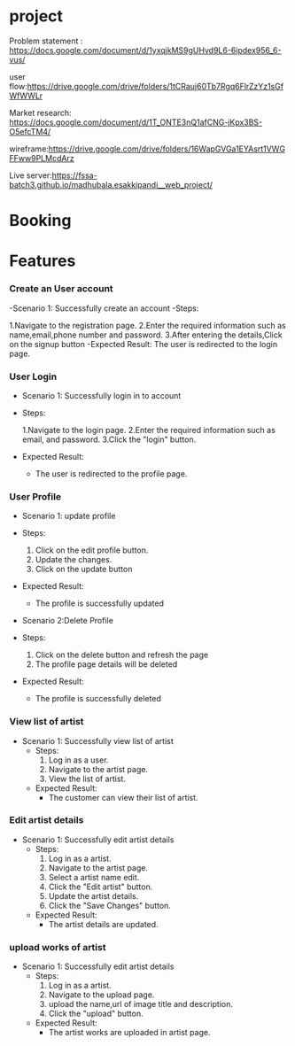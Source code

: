 # project

Problem statement : https://docs.google.com/document/d/1yxqjkMS9gUHvd9L6-6ipdex956_6-vus/

user flow:https://drive.google.com/drive/folders/1tCRauj60Tb7Rgq6FlrZzYz1sGfWfWWLr

Market research: https://docs.google.com/document/d/1T_ONTE3nQ1afCNG-jKpx3BS-O5efcTM4/

wireframe:https://drive.google.com/drive/folders/16WapGVGa1EYAsrt1VWGFFww9PLMcdArz

Live server:https://fssa-batch3.github.io/madhubala.esakkipandi__web_project/


# Booking

# Features
### Create an User account
-Scenario 1: Successfully create an account
  -Steps:

   1.Navigate to the registration page.
   2.Enter the required information such as name,email,phone number and password. 
   3.After entering the details,Click on the signup button
  -Expected Result: The user is redirected to the login page.  

### User Login
  - Scenario 1: Successfully login in to account
  - Steps:

    1.Navigate to the login page.
    2.Enter the required information such as email, and password.
    3.Click the "login" button.

 - Expected Result: 
    - The user is redirected to the profile page.  


### User Profile
  - Scenario 1: update profile
  - Steps:

    1.  Click on the edit profile button.
    2.  Update the changes.
    3.  Click on the update button

- Expected Result: 
  - The profile is successfully updated
- Scenario 2:Delete Profile
- Steps:

    1. Click on the delete button and refresh the page
    2. The profile page details will be deleted

- Expected Result: 
    - The profile is successfully deleted


### View list of artist
- Scenario 1: Successfully view list of artist
    - Steps:
        1. Log in as a user.
        2. Navigate to the artist page.
        3. View the list of artist.
    - Expected Result:
        - The customer can view their list of artist.  

### Edit artist details
- Scenario 1: Successfully edit artist details
    - Steps:
        1. Log in as a artist.
        2. Navigate to the artist page.
        3. Select a artist name edit.
        4. Click the "Edit artist" button.
        5. Update the artist details.
        6. Click the "Save Changes" button.
    - Expected Result:
        - The artist details are updated.

### upload works of artist
- Scenario 1: Successfully edit artist details
    - Steps:
        1. Log in as a artist.
        2. Navigate to the upload page.
        3. upload the name,url of image title and description.
        4. Click the "upload" button.
    - Expected Result:
        - The artist works are uploaded in artist page.
